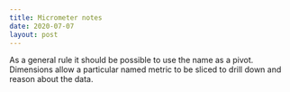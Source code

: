 ```yaml
---
title: Micrometer notes
date: 2020-07-07
layout: post
---
```


As a general rule it should be possible to use the name as a pivot. Dimensions allow a particular named metric to be sliced to drill down and reason about the data. 
